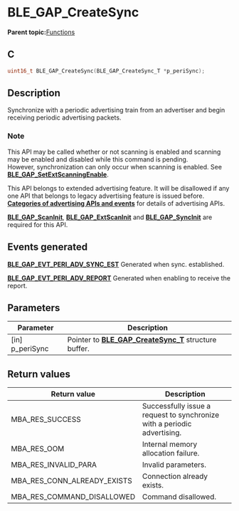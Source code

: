 # BLE\_GAP\_CreateSync

**Parent topic:**[Functions](GUID-D235316A-5434-4ADA-AEF5-10D073D0126B.md)

## C

```c
uint16_t BLE_GAP_CreateSync(BLE_GAP_CreateSync_T *p_periSync);
```

## Description

Synchronize with a periodic advertising train from an advertiser and begin receiving periodic advertising packets.

### Note

This API may be called whether or not scanning is enabled and scanning may be enabled and disabled while this command is pending.<br />However, synchronization can only occur when scanning is enabled. See **[BLE\_GAP\_SetExtScanningEnable](GUID-F5E6B406-90BB-40EA-925B-D0467D3A06F2.md)**.

This API belongs to extended advertising feature. It will be disallowed if any one API that belongs to legacy advertising feature is issued before. **[Categories of advertising APIs and events](GUID-FD421446-446E-4881-8545-936E69D4C93F.md)** for details of advertising APIs.

**[BLE\_GAP\_ScanInit](GUID-99A5150A-D68F-4BBC-9CCB-B091E1EDFF55.md)**, **[BLE\_GAP\_ExtScanInit](GUID-07438979-F739-480E-A2C2-0329A5939525.md)** and **[BLE\_GAP\_SyncInit](GUID-66B9DFB3-E85F-43CF-9BB1-1DF08A1B1E17.md)** are required for this API.

## Events generated

**[BLE\_GAP\_EVT\_PERI\_ADV\_SYNC\_EST](GUID-085D2B3E-E5DB-4072-8916-29201399538E.md)** Generated when sync. established.

**[BLE\_GAP\_EVT\_PERI\_ADV\_REPORT](GUID-085D2B3E-E5DB-4072-8916-29201399538E.md)** Generated when enabling to receive the report.

## Parameters

|Parameter|Description|
|---------|-----------|
|\[in\] p\_periSync|Pointer to **[BLE\_GAP\_CreateSync\_T](GUID-F9ADA7E5-D2F4-4AC7-B70F-57DF32F96756.md)** structure buffer.|

## Return values

|Return value|Description|
|------------|-----------|
|MBA\_RES\_SUCCESS|Successfully issue a request to synchronize with a periodic advertising.|
|MBA\_RES\_OOM|Internal memory allocation failure.|
|MBA\_RES\_INVALID\_PARA|Invalid parameters.|
|MBA\_RES\_CONN\_ALREADY\_EXISTS|Connection already exists.|
|MBA\_RES\_COMMAND\_DISALLOWED|Command disallowed.|

